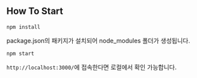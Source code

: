 ## How To Start
```
npm install
```
package.json의 패키지가 설치되어 node_modules 폴더가 생성됩니다.

```
npm start
```
`http://localhost:3000/`에 접속한다면 로컬에서 확인 가능합니다.